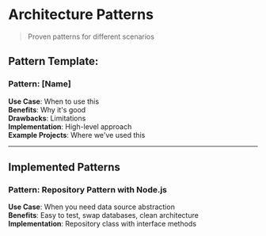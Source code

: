 # Architecture Patterns
> Proven patterns for different scenarios

## Pattern Template:
### Pattern: [Name]
**Use Case**: When to use this  
**Benefits**: Why it's good  
**Drawbacks**: Limitations  
**Implementation**: High-level approach  
**Example Projects**: Where we've used this  

---

## Implemented Patterns

<!-- Add patterns below -->

### Pattern: Repository Pattern with Node.js
**Use Case**: When you need data source abstraction  
**Benefits**: Easy to test, swap databases, clean architecture  
**Implementation**: Repository class with interface methods  

